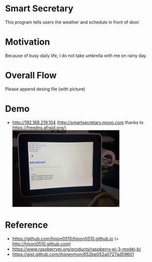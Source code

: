 # Smart Secretary
This program tells users the weather and schedule in front of door.

# Motivation
Because of busy daily life, I do not take umbrella with me on rainy day.

# Overall Flow
 Please append desing file (with picture)
 
# Demo
* http://192.168.219.104 (http://smartsecretary.mooo.com thanks to https://freedns.afraid.org/)
<img src=https://github.com/hjoon0510/SmartSecretary/blob/master/pic/demo2.png border=0 width=350 height=250> </img>


# Reference
* https://github.com/hjoon0510/hjoon0510.github.io (= http://hjoon0510.github.com)
* https://www.raspberrypi.org/products/raspberry-pi-3-model-b/
* https://gist.github.com/ihoneymon/652be052a0727ad59601
